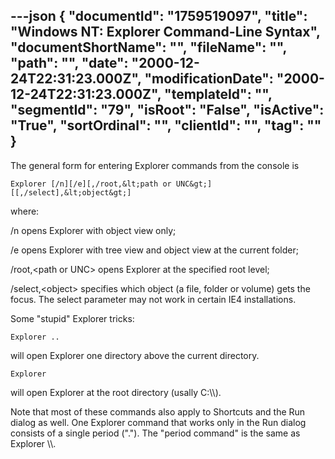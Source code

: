 ---json
{
  "documentId": "1759519097",
  "title": "Windows NT: Explorer Command-Line Syntax",
  "documentShortName": "",
  "fileName": "",
  "path": "",
  "date": "2000-12-24T22:31:23.000Z",
  "modificationDate": "2000-12-24T22:31:23.000Z",
  "templateId": "",
  "segmentId": "79",
  "isRoot": "False",
  "isActive": "True",
  "sortOrdinal": "",
  "clientId": "",
  "tag": ""
}
---

The general form for entering Explorer commands from the console is 

    Explorer [/n][/e][,/root,&lt;path or UNC&gt;][[,/select],&lt;object&gt;] 

where:

/n opens Explorer with object view only;

/e opens Explorer with tree view and object view at the current folder;

/root,&lt;path or UNC&gt; opens Explorer at the specified root level;

/select,&lt;object&gt; specifies which object (a file, folder or volume) gets the focus. The select parameter may not work in certain IE4 installations.

Some &quot;stupid&quot; Explorer tricks:

    Explorer ..

will open Explorer one directory above the current directory.

    Explorer 
will open Explorer at the root directory (usally C:&bsol;&bsol;).

Note that most of these commands also apply to Shortcuts and the Run dialog as well. One Explorer command that works only in the Run dialog consists of a single period (&quot;.&quot;). The &quot;period command&quot; is the same as Explorer &bsol;&bsol;.
